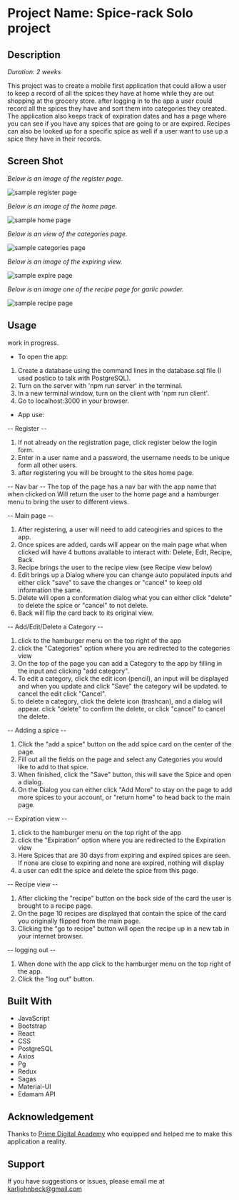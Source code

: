 # Project Name: Spice-rack Solo project

## Description

_Duration: 2 weeks_

This project was to create a mobile first application that could allow a user to keep a record of all the spices they have at home while they are out shopping at the grocery store. after logging in to the app a user could record all the spices they have and sort them into categories they created. The application also keeps track of expiration dates and has a page where you can see if you have any spices that are going to or are expired. Recipes can also be looked up for a specific spice as well if a user want to use up a spice they have in their records. 

## Screen Shot

_Below is an image of the register page._

![sample register page](/sample/register.png)

_Below is an image of the home page._

![sample home page](/sample/home.png)

_Below is an view of the categories page._

![sample categories page](/sample/categories.png)

_Below is an image of the expiring view._

![sample expire page](/sample/expire.png)

_Below is an image one of the recipe page for garlic powder._

![sample recipe page](/sample/recipes.png)





## Usage

work in progress. 

- To open the app:

1. Create a database using the command lines in the database.sql file (I used postico to talk with PostgreSQL).
2. Turn on the server with 'npm run server' in the terminal.
3. In a new terminal window, turn on the client with 'npm run client'.
4. Go to localhost:3000 in your browser.

- App use: 

-- Register -- 
1. If not already on the registration page, click register below the login form. 
2. Enter in a user name and a password, the username needs to be unique form all other users.
3. after registering you will be brought to the sites home page.

-- Nav bar -- 
The top of the page has a nav bar with the app name that when clicked on Will return the user to the home page and a hamburger menu to bring the user to different views. 

-- Main page -- 
1. After registering, a user will need to add cateogiries and spices to the app.
2. Once spices are added, cards will appear on the main page what when clicked will have 4 buttons available to interact with: Delete, Edit, Recipe, Back.
3. Recipe brings the user to the recipe view (see Recipe view below)
4. Edit brings up a Dialog where you can change auto populated inputs and either click "save" to save the changes or "cancel" to keep old information the same.
5. Delete will open a conformation dialog what you can either click "delete" to delete the spice or "cancel" to not delete.
6. Back will flip the card back to its original view. 

-- Add/Edit/Delete a Category -- 
1. click to the hamburger menu on the top right of the app 
2. click the "Categories" option where you are redirected to the categories view
3. On the top of the page you can add a Category to the app by filling in the input and clicking "add category".
4. To edit a category, click the edit icon (pencil), an input will be displayed and when you update and click "Save" the category will be updated. to cancel the edit click "Cancel".
5. to delete a category, click the delete icon (trashcan), and a dialog will appear. click "delete" to confirm the delete, or click "cancel" to cancel the delete.

-- Adding a spice -- 
1. Click the "add a spice" button on the add spice card on the center of the page.
2. Fill out all the fields on the page and select any Categories you would like to add to that spice.
3. When finished, click the "Save" button, this will save the Spice and open a dialog.
4. On the Dialog you can either click "Add More" to stay on the page to add more spices to your account, or "return home" to head back to the main page.

-- Expiration view -- 
1. click to the hamburger menu on the top right of the app 
2. click the "Expiration" option where you are redirected to the Expiration view
3. Here Spices that are 30 days from expiring and expired spices are seen. If none are close to expiring and none are expired, nothing will display 
4. a user can edit the spice and delete the spice from this page. 

-- Recipe view -- 

1. After clicking the "recipe" button on the back side of the card the user is brought to a recipe page.
2. On the page 10 recipes are displayed that contain the spice of the card you originally flipped from the main page. 
3. Clicking the "go to recipe" button will open the recipe up in a new tab in your internet browser.

-- logging out -- 
1. When done with the app click to the hamburger menu on the top right of the app.
2. Click the "log out" button. 

## Built With

- JavaScript
- Bootstrap
- React
- CSS
- PostgreSQL
- Axios
- Pg
- Redux
- Sagas
- Material-UI
- Edamam API



## Acknowledgement
Thanks to [Prime Digital Academy](www.primeacademy.io) who equipped and helped me to make this application a reality.

## Support
If you have suggestions or issues, please email me at karljohnbeck@gmail.com


<!-- This version uses React, Redux, Express, Passport, and PostgreSQL (a full list of dependencies can be found in `package.json`).

We **STRONGLY** recommend following these instructions carefully. It's a lot, and will take some time to set up, but your life will be much easier this way in the long run.

## Use the Template for This Repository (Don't Clone) 

- Don't Fork or Clone. Instead, click the `Use this Template` button, and make a copy to your personal account.


## Prerequisites

Before you get started, make sure you have the following software installed on your computer:

- [Node.js](https://nodejs.org/en/)
- [PostrgeSQL](https://www.postgresql.org/)
- [Nodemon](https://nodemon.io/)

## Create database and table

Create a new database called `prime_app` and create a `user` table:

```SQL
CREATE TABLE "user" (
    "id" SERIAL PRIMARY KEY,
    "username" VARCHAR (80) UNIQUE NOT NULL,
    "password" VARCHAR (1000) NOT NULL
);
```

If you would like to name your database something else, you will need to change `prime_app` to the name of your new database name in `server/modules/pool.js`

## Development Setup Instructions

- Run `npm install`
- Create a `.env` file at the root of the project and paste this line into the file:
  ```
  SERVER_SESSION_SECRET=superDuperSecret
  ```
  While you're in your new `.env` file, take the time to replace `superDuperSecret` with some long random string like `25POUbVtx6RKVNWszd9ERB9Bb6` to keep your application secure. Here's a site that can help you: [https://passwordsgenerator.net/](https://passwordsgenerator.net/). If you don't do this step, create a secret with less than eight characters, or leave it as `superDuperSecret`, you will get a warning.
- Start postgres if not running already by using `brew services start postgresql`
- Run `npm run server`
- Run `npm run client`
- Navigate to `localhost:3000`

## Debugging

To debug, you will need to run the client-side separately from the server. Start the client by running the command `npm run client`. Start the debugging server by selecting the Debug button.

![VSCode Toolbar](documentation/images/vscode-toolbar.png)

Then make sure `Launch Program` is selected from the dropdown, then click the green play arrow.

![VSCode Debug Bar](documentation/images/vscode-debug-bar.png)

## Testing Routes with Postman

To use Postman with this repo, you will need to set up requests in Postman to register a user and login a user at a minimum.

Keep in mind that once you using the login route, Postman will manage your session cookie for you just like a browser, ensuring it is sent with each subsequent request. If you delete the `localhost` cookie in Postman, it will effectively log you out.

1. Start the server - `npm run server`
2. [Import the sample routes JSON file](./PostmanPrimeSoloRoutes.json) by clicking `Import` in Postman. Select the file.
3. Click `Collections` and `Send` the following three calls in order:
   1. `POST /api/user/register` registers a new user, see body to change username/password
   2. `POST /api/user/login` will login a user, see body to change username/password
   3. `GET /api/user` will get user information, by default it's not very much

After running the login route above, you can try any other route you've created that requires a logged in user!

## Production Build

Before pushing to Heroku, run `npm run build` in terminal. This will create a build folder that contains the code Heroku will be pointed at. You can test this build by typing `npm start`. Keep in mind that `npm start` will let you preview the production build but will **not** auto update.

- Start postgres if not running already by using `brew services start postgresql`
- Run `npm start`
- Navigate to `localhost:5000`

## Lay of the Land

There are a few videos linked below that show a walkthrough the client and sever setup to help acclimatize to the boilerplate. Please take some time to watch the videos in order to get a better understanding of what the boilerplate is like.

- [Initial Set](https://vimeo.com/453297271)
- [Server Walkthrough](https://vimeo.com/453297212)
- [Client Walkthrough](https://vimeo.com/453297124)

Directory Structure:

- `src/` contains the React application
- `public/` contains static assets for the client-side
- `build/` after you build the project, contains the transpiled code from `src/` and `public/` that will be viewed on the production site
- `server/` contains the Express App

This code is also heavily commented. We recommend reading through the comments, getting a lay of the land, and becoming comfortable with how the code works before you start making too many changes. If you're wondering where to start, consider reading through component file comments in the following order:

- src/components
  - App/App
  - Footer/Footer
  - Nav/Nav
  - AboutPage/AboutPage
  - InfoPage/InfoPage
  - UserPage/UserPage
  - LoginPage/LoginPage
  - RegisterPage/RegisterPage
  - LogOutButton/LogOutButton
  - ProtectedRoute/ProtectedRoute

## Deployment

1. Create a new Heroku project
1. Link the Heroku project to the project GitHub Repo
1. Create an Heroku Postgres database
1. Connect to the Heroku Postgres database from Postico
1. Create the necessary tables
1. Add an environment variable for `SERVER_SESSION_SECRET` with a nice random string for security
1. In the deploy section, select manual deploy

## Update Documentation

Customize this ReadMe and the code comments in this project to read less like a starter repo and more like a project. Here is an example: https://gist.github.com/PurpleBooth/109311bb0361f32d87a2 -->
